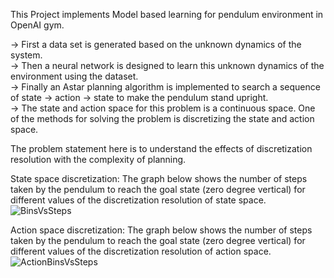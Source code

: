 This Project implements Model based learning for pendulum environment in OpenAI gym.

-> First a data set is generated based on the unknown dynamics of the system.  
-> Then a neural network is designed to learn this unknown dynamics of the environment using the dataset.  
-> Finally an Astar planning algorithm is implemented to search a sequence of state -> action -> state to make the pendulum stand upright.  
-> The state and action space for this problem is a continuous space. One of the methods for solving the problem is discretizing the state and action space.

The problem statement here is to understand the effects of discretization resolution with the complexity of planning. 

State space discretization:
The graph below shows the number of steps taken by the pendulum to reach the goal state (zero degree vertical) for different values of the discretization resolution of state space.
![BinsVsSteps](https://user-images.githubusercontent.com/38117206/57319247-25b78680-70ca-11e9-8a57-2dda5cd4cf38.png)

Action space discretization:
The graph below shows the number of steps taken by the pendulum to reach the goal state (zero degree vertical) for different values of the discretization resolution of action space.
![ActionBinsVsSteps](https://user-images.githubusercontent.com/38117206/57319769-5c41d100-70cb-11e9-9cdb-d01be2f37ea6.png)


